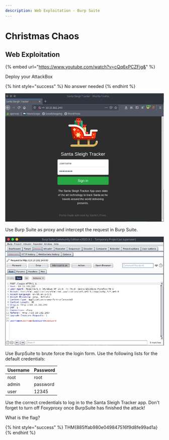 ```yaml
---
description: Web Exploitation - Burp Suite
---
```


# Christmas Chaos

## Web Exploitation

{% embed url="https://www.youtube.com/watch?v=cQq6xPCZFjg&" %}

Deploy your AttackBox

{% hint style="success" %}
No answer needed
{% endhint %}

![](../.gitbook/assets/image%20%2811%29.png)

Use Burp Suite as proxy and intercept the request in Burp Suite.

![](../.gitbook/assets/image%20%2817%29.png)

Use BurpSuite to brute force the login form. Use the following lists for the default credentials: 

| Username | Password |
| :--- | :--- |
| root | root |
| admin | password |
| user | 12345 |

Use the correct credentials to log in to the Santa Sleigh Tracker app. Don't forget to turn off Foxyproxy once BurpSuite has finished the attack!

What is the flag?

{% hint style="success" %}
THM{885ffab980e049847516f9d8fe99ad1a}
{% endhint %}

